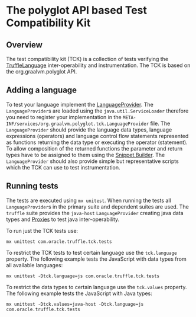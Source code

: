 # The polyglot API based Test Compatibility Kit

## Overview
The test compatibility kit (TCK) is a collection of tests verifying the [TruffleLanguage](http://graalvm.github.io/graal/truffle/javadoc/com/oracle/truffle/api/TruffleLanguage.html)
inter-operability and instrumentation. The TCK is based on the org.graalvm.polyglot API.

## Adding a language
To test your language implement the [LanguageProvider](http://graalvm.github.io/graal/truffle/javadoc/org/graalvm/polyglot/tck/LanguageProvider.html).
The `LanguageProvider`s are loaded using the `java.util.ServiceLoader` therefore you need to register your
implementation in the `META-INF/services/org.graalvm.polyglot.tck.LanguageProvider` file.
The `LanguageProvider` should provide the language data types, language expressions (operators) and language control flow statements
represented as functions returning the data type or executing the operator (statement).
To allow composition of the returned functions the parameter and return types have to be assigned to them using
the [Snippet.Builder](http://graalvm.github.io/graal/truffle/javadoc/org/graalvm/polyglot/tck/Snippet.Builder.html).
The `LanguageProvider` should also provide simple but representative scripts which the TCK can use to test
instrumentation.

## Running tests
The tests are executed using `mx unitest`. When running the tests all `LanguageProvider`s in the primary suite
and dependent suites are used. The `truffle` suite provides the `java-host` `LanguageProvider` creating java data
types and [Proxies](http://graalvm.github.io/graal/truffle/javadoc/org/graalvm/polyglot/proxy/Proxy.html) to
test java inter-operability.

To run just the TCK tests use:

`mx unittest com.oracle.truffle.tck.tests`

To restrict the TCK tests to test certain language use the `tck.language` property. The following
example tests the JavaScript with data types from all available languages:

`mx unittest -Dtck.language=js com.oracle.truffle.tck.tests`

To restrict the data types to certain language use the `tck.values` property. The following
example tests the JavaScript with Java types:

`mx unittest -Dtck.values=java-host -Dtck.language=js com.oracle.truffle.tck.tests`
